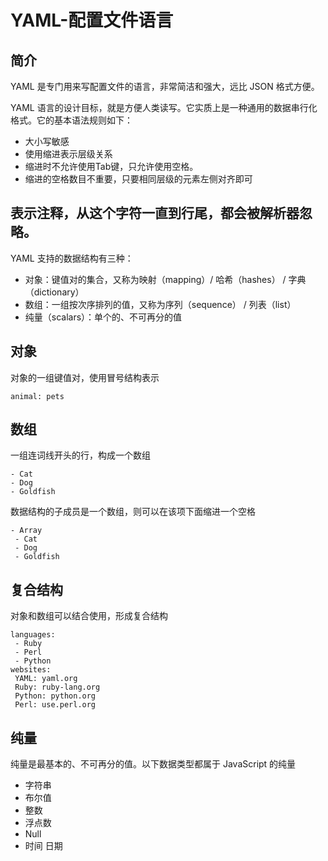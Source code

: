 # YAML-配置文件语言

## 简介
YAML 是专门用来写配置文件的语言，非常简洁和强大，远比 JSON 格式方便。

YAML 语言的设计目标，就是方便人类读写。它实质上是一种通用的数据串行化格式。它的基本语法规则如下：

- 大小写敏感
- 使用缩进表示层级关系
- 缩进时不允许使用Tab键，只允许使用空格。
- 缩进的空格数目不重要，只要相同层级的元素左侧对齐即可

## 表示注释，从这个字符一直到行尾，都会被解析器忽略。

YAML 支持的数据结构有三种：

- 对象：键值对的集合，又称为映射（mapping）/ 哈希（hashes） / 字典（dictionary）
- 数组：一组按次序排列的值，又称为序列（sequence） / 列表（list）
- 纯量（scalars）：单个的、不可再分的值

## 对象
对象的一组键值对，使用冒号结构表示
```
animal: pets
```
## 数组
一组连词线开头的行，构成一个数组
```
- Cat
- Dog
- Goldfish
```
数据结构的子成员是一个数组，则可以在该项下面缩进一个空格
```
- Array
 - Cat
 - Dog
 - Goldfish
```
## 复合结构
对象和数组可以结合使用，形成复合结构
```
languages:
 - Ruby
 - Perl
 - Python 
websites:
 YAML: yaml.org 
 Ruby: ruby-lang.org 
 Python: python.org 
 Perl: use.perl.org 
```
## 纯量
纯量是最基本的、不可再分的值。以下数据类型都属于 JavaScript 的纯量

- 字符串
- 布尔值
- 整数
- 浮点数
- Null
- 时间
日期